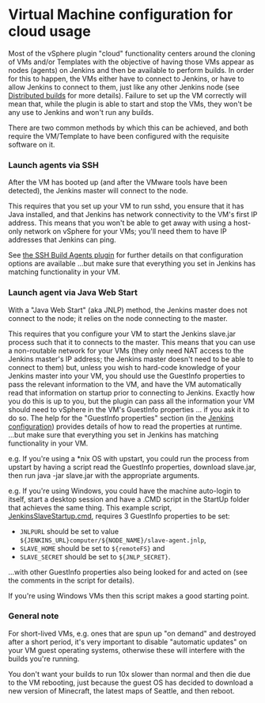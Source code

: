 # Virtual Machine configuration for cloud usage

Most of the vSphere plugin "cloud" functionality centers around the cloning of VMs and/or Templates
with the objective of having those VMs appear as nodes (agents) on Jenkins and then be available to perform builds.
In order for this to happen, the VMs either have to connect to Jenkins,
or have to allow Jenkins to connect to them,
just like any other Jenkins node
(see [Distributed builds](https://wiki.jenkins.io/display/JA/Distributed+builds)
for more details).
Failure to set up the VM correctly will mean that,
while the plugin is able to start and stop the VMs,
they won't be any use to Jenkins and won't run any builds.

There are two common methods by which this can be achieved,
and both require the VM/Template to have been configured with the requisite software on it.

### Launch agents via SSH

After the VM has booted up (and after the VMware tools have been detected),
the Jenkins master will connect to the node.

This requires that you set up your VM to run sshd,
you ensure that it has Java installed,
and that Jenkins has network connectivity to the VM's first IP address.
This means that you won't be able to get away with using a host-only network on vSphere for your VMs; you'll need them to have IP addresses that Jenkins can ping.

See
[the SSH Build Agents plugin](https://plugins.jenkins.io/ssh-slaves)
for further details on that configuration options are available
...but make sure that everything you set in Jenkins has matching functionality in your VM.

### Launch agent via Java Web Start

With a "Java Web Start" (aka JNLP) method, the Jenkins master does not connect to the node;
it relies on the node connecting to the master.

This requires that you configure your VM to start the Jenkins slave.jar process such that it to connects to the master.
This means that you can use a non-routable network for your VMs
(they only need NAT access to the Jenkins master's IP address;
the Jenkins master doesn't need to be able to connect to them)
but, unless you wish to hard-code knowledge of your Jenkins master into your VM,
you should use the GuestInfo properties to pass the relevant information to the VM,
and have the VM automatically read that information on startup prior to connecting to Jenkins.
Exactly how you do this is up to you,
but the plugin can pass all the information your VM should need to vSphere in the VM's GuestInfo properties
... if you ask it to do so.
The help for the "GuestInfo properties" section
(in the [Jenkins configuration](jenkins-configuration.md))
provides details of how to read the properties at runtime.
...but make sure that everything you set in Jenkins has matching functionality in your VM.

e.g. If you're using a \*nix OS with upstart,
you could run the process from upstart by having a script read the GuestInfo properties,
download slave.jar, then run java -jar slave.jar with the appropriate arguments.

e.g. If you're using Windows, you could have the machine auto-login to itself,
start a desktop session and have a .CMD script in the StartUp folder that achieves the same thing.
This example script,
[JenkinsSlaveStartup.cmd](attachments/JenkinsSlaveStartup.cmd),
requires 3 GuestInfo properties to be set:
* `JNLPURL` should be set to value `${JENKINS_URL}computer/${NODE_NAME}/slave-agent.jnlp`,
* `SLAVE_HOME` should be set to `${remoteFS}` and
* `SLAVE_SECRET` should be set to `${JNLP_SECRET}`.

...with other GuestInfo properties also being looked for and acted on (see the comments in the script for details).

If you're using Windows VMs then this script makes a good starting point.

### General note

For short-lived VMs,
e.g. ones that are spun up "on demand" and destroyed after a short period,
it's very important to disable "automatic updates" on your VM guest operating systems,
otherwise these will interfere with the builds you're running.

You don't want your builds to run 10x slower than normal and then die due to the VM rebooting,
just because the guest OS has decided to download a new version of Minecraft, the latest maps of Seattle, and then reboot.

